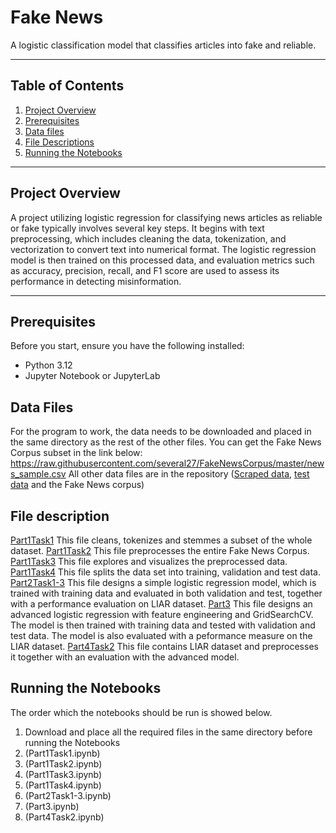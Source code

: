 # Fake News

A logistic classification model that classifies articles into fake and reliable. 

---

## Table of Contents

1. [Project Overview](#project-overview)
2. [Prerequisites](#prerequisites)
3. [Data files](#data-files)
4. [File Descriptions](#file-descriptions)
5. [Running the Notebooks](#running-the-notebooks)


---

## Project Overview

A project utilizing logistic regression for classifying news articles as reliable or fake typically involves several key steps. It begins with text preprocessing, which includes cleaning the data, tokenization, and vectorization to convert text into numerical format. 
The logistic regression model is then trained on this processed data, and evaluation metrics such as accuracy, precision, recall, and F1 score are used to assess its performance in detecting misinformation.

---

## Prerequisites

Before you start, ensure you have the following installed:

- Python 3.12
- Jupyter Notebook or JupyterLab

## Data Files

For the program to work, the data needs to be downloaded and placed in the same directory as the rest of the other files. 
You can get the Fake News Corpus subset in the link below:
https://raw.githubusercontent.com/several27/FakeNewsCorpus/master/news_sample.csv 
All other data files are in the repository
([Scraped data](CBS_bbc_scraped_articles.csv), [test data](test.tsv) and the Fake News corpus)

## File description 

[Part1Task1](Part1Task1.ipynb) This file cleans, tokenizes and stemmes a subset of the whole dataset. 
[Part1Task2](Part1Task2.ipynb) This file preprocesses the entire Fake News Corpus. 
[Part1Task3](Part1Task3.ipynb) This file explores and visualizes the preprocessed data. 
[Part1Task4](Part1Task4.ipynb) This file splits the data set into training, validation and test data. 
[Part2Task1-3](Part2Task1-3.ipynb) This file designs a simple logistic regression model, which is trained with training data and evaluated in both validation and test, together with a performance evaluation on LIAR dataset. 
[Part3](Part3.ipynb) This file designs an advanced logistic regression with feature engineering and GridSearchCV. The model is then trained with training data and tested with validation and test data. The model is also evaluated with a peformance measure on the LIAR dataset. 
[Part4Task2](Part4Task2.ipynb) This file contains LIAR dataset and preprocesses it together with an evaluation with the advanced model. 

## Running the Notebooks
The order which the notebooks should be run is showed below. 
1. Download and place all the required files in the same directory before running the Notebooks
2. (Part1Task1.ipynb)
3. (Part1Task2.ipynb)
4. (Part1Task3.ipynb)
5. (Part1Task4.ipynb)
6. (Part2Task1-3.ipynb)
7. (Part3.ipynb)
8. (Part4Task2.ipynb)
